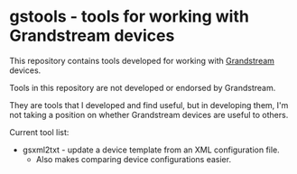# gstools - tools for working with Grandstream devices

This repository contains tools developed for working with [Grandstream](https://www.grandstream.com/) devices.

Tools in this repository are not developed or endorsed by Grandstream.

They are tools that I developed and find useful, but in developing them, I'm not taking a position on
whether Grandstream devices are useful to others.

Current tool list:

 - gsxml2txt - update a device template from an XML configuration file.
   - Also makes comparing device configurations easier.

